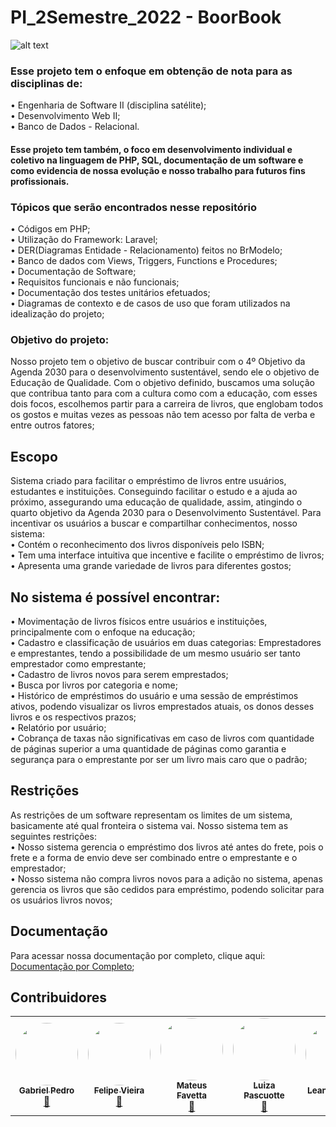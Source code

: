 # PI_2Semestre_2022 - BoorBook
![alt text](https://github.com/gabriellpedro/PI_2Semestre_2022/blob/main/Documentação/Logotipo/banner_boorbook.png)
 <h3>Esse projeto tem o enfoque em obtenção de nota para as disciplinas de: <br></h3>
  • Engenharia de Software II (disciplina satélite);<br>
  • Desenvolvimento Web II;<br>
  • Banco de Dados - Relacional.<br>
    
 <h4>Esse projeto tem também, o foco em desenvolvimento individual e coletivo na linguagem de PHP, SQL, documentação de um software e como evidencia de nossa evolução e nosso trabalho para futuros fins profissionais. <br></h4>
 
 
 
  <h3>Tópicos que serão encontrados nesse repositório<br></h3>
  • Códigos em PHP;<br>
  • Utilização do Framework: Laravel;<br>
  • DER(Diagramas Entidade - Relacionamento) feitos no BrModelo;<br>
  • Banco de dados com Views, Triggers, Functions e Procedures;<br>
  • Documentação de Software;<br>
  • Requisitos funcionais e não funcionais;<br>
  • Documentação dos testes unitários efetuados;<br>
  • Diagramas de contexto e de casos de uso que foram utilizados na idealização do projeto;<br>
  
  
<h3>Objetivo do projeto:<br></h3>

Nosso projeto tem o objetivo de buscar contribuir com o 4º Objetivo da Agenda 2030 para o desenvolvimento sustentável, sendo ele o objetivo de Educação de Qualidade.
Com o objetivo definido, buscamos uma solução que contribua tanto para com a cultura como com a educação, com esses dois focos, escolhemos partir para a carreira de livros, que englobam todos os gostos e muitas vezes as pessoas não tem acesso por falta de verba e entre outros fatores;


## Escopo  
 Sistema criado para facilitar o empréstimo de livros entre usuários, estudantes e instituições. Conseguindo facilitar o estudo e a ajuda ao próximo, assegurando uma educação de qualidade, assim, atingindo o quarto objetivo da Agenda 2030 para o Desenvolvimento Sustentável. 
 Para incentivar os usuários a buscar e compartilhar conhecimentos, nosso sistema:  <br>
 •	Contém o reconhecimento dos livros disponíveis pelo ISBN; <br>
 •	Tem uma interface intuitiva que incentive e facilite o empréstimo de livros; <br>
 •	Apresenta uma grande variedade de livros para diferentes gostos; <br> 
 
## No sistema é possível encontrar:
 •	Movimentação de livros físicos entre usuários e instituições, principalmente com o enfoque na educação; <br> 
 •	Cadastro e classificação de usuários em duas categorias: Emprestadores e emprestantes, tendo a possibilidade de um mesmo usuário ser tanto emprestador como    emprestante; <br>
 •	Cadastro de livros novos para serem emprestados; <br>
 •	Busca por livros por categoria e nome; <br>
 •	Histórico de empréstimos do usuário e uma sessão de empréstimos ativos, podendo visualizar os livros emprestados atuais, os donos desses livros e os respectivos prazos; <br>
 •	Relatório por usuário; <br>
 •	Cobrança de taxas não significativas em caso de livros com quantidade de páginas superior a uma quantidade de páginas como garantia e segurança para o emprestante por ser um livro mais caro que o padrão; <br>

## Restrições
 As restrições de um software representam os limites de um sistema, basicamente até qual fronteira o sistema vai.
 Nosso sistema tem as seguintes restrições:  <br>
 •	Nosso sistema gerencia o empréstimo dos livros até antes do frete, pois o frete e a forma de envio deve ser combinado entre o emprestante e o emprestador; <br>
 •	Nosso sistema não compra livros novos para a adição no sistema, apenas gerencia os livros que são cedidos para empréstimo, podendo solicitar para os usuários livros novos; <br>

## Documentação
Para acessar nossa documentação por completo, clique aqui: [Documentação por Completo](https://github.com/gabriellpedro/PI_2Semestre_2022/tree/main/Documenta%C3%A7%C3%A3o);

## Contribuidores

<table>
  <tr>
    <td align="center"><a href="https://github.com/gabriellpedro"><img style="border-radius: 50%;" src="https://avatars.githubusercontent.com/u/102560434?v=4" width="100px;" alt=""/><br /><sub><b>Gabriel Pedro</b></sub></a><br /><a href="https://github.com/gabriellpedro" title="BoorBook">🚀</a></td>
    <td align="center"><a href="https://github.com/Felipe-Vieira-03"><img style="border-radius: 50%;" src="https://avatars.githubusercontent.com/u/102335240?v=4" width="100px;" alt=""/><br /><sub><b>Felipe Vieira</b></sub></a><br /><a href="https://github.com/Felipe-Vieira-03" title="BoorBook">🚀</a></td>
    <td align="center"><a href="https://github.com/teuzfavetta"><img style="border-radius: 50%;" src="https://avatars.githubusercontent.com/u/84945241?v=4" width="100px;" alt=""/><br /><sub><b>Mateus Favetta</b></sub></a><br /><a href="https://github.com/teuzfavetta" title="BoorBook">🚀</a></td>
    <td align="center"><a href="https://github.com/LuizaPascuotte"><img style="border-radius: 50%;" src="https://avatars.githubusercontent.com/u/102560506?v=4" width="100px;" alt=""/><br /><sub><b>Luiza Pascuotte</b></sub></a><br /><a href="https://github.com/LuizaPascuotte" title="BoorBook">🚀</a></td>
    <td align="center"><a href="https://github.com/Attenuare"><img style="border-radius: 50%;" src="https://avatars.githubusercontent.com/u/102560265?v=4" width="100px;" alt=""/><br /><sub><b>Leandro Alves</b></sub></a><br /><a href="https://github.com/Attenuare" title="BoorBook">🚀</a></td>
    <td align="center"><a href="https://github.com/Diego-Eduardo-Wiltler"><img style="border-radius: 50%;" src="https://avatars.githubusercontent.com/u/90121713?v=4" width="100px;" alt=""/><br /><sub><b>Diego Wiltler</b></sub></a><br /><a href="https://github.com/Diego-Eduardo-Wiltler" title="BoorBook">🚀</a></td>
    <td align="center"><a href="https://github.com/Klayvert2003"><img style="border-radius: 50%;" src="https://avatars.githubusercontent.com/u/80418636?v=4" width="100px;" alt=""/><br /><sub><b>Klayvert Alves</b></sub></a><br /><a href="https://github.com/Klayvert2003" title="BoorBook">🚀</a></td>
  </tr>
</table>
